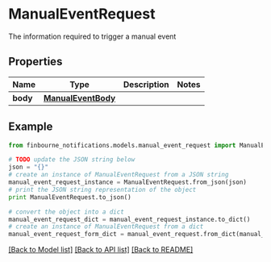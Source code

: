 # ManualEventRequest

The information required to trigger a manual event

## Properties
Name | Type | Description | Notes
------------ | ------------- | ------------- | -------------
**body** | [**ManualEventBody**](ManualEventBody.md) |  | 

## Example

```python
from finbourne_notifications.models.manual_event_request import ManualEventRequest

# TODO update the JSON string below
json = "{}"
# create an instance of ManualEventRequest from a JSON string
manual_event_request_instance = ManualEventRequest.from_json(json)
# print the JSON string representation of the object
print ManualEventRequest.to_json()

# convert the object into a dict
manual_event_request_dict = manual_event_request_instance.to_dict()
# create an instance of ManualEventRequest from a dict
manual_event_request_form_dict = manual_event_request.from_dict(manual_event_request_dict)
```
[[Back to Model list]](../README.md#documentation-for-models) [[Back to API list]](../README.md#documentation-for-api-endpoints) [[Back to README]](../README.md)


